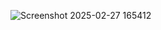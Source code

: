 ![Screenshot 2025-02-27 165412](https://github.com/user-attachments/assets/90f0c832-3d2d-4526-864b-de7981faf67c)
